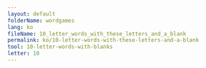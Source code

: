 ```yaml
---
layout: default
folderName: wordgames
lang: ko
fileName: 10_letter_words_with_these_letters_and_a_blank
permalink: ko/10-letter-words-with-these-letters-and-a-blank
tool: 10-letter-words-with-blanks
letter: 10
---
```

